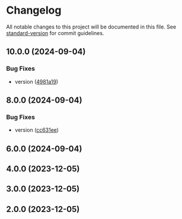 # Changelog

All notable changes to this project will be documented in this file. See [standard-version](https://github.com/conventional-changelog/standard-version) for commit guidelines.

## 10.0.0 (2024-09-04)


### Bug Fixes

* version ([4981a19](https://github.com/Sellbery-Inc/amazon-sp-api/commit/4981a193b80d1758f94ddaa84062511e736706a6))

## 8.0.0 (2024-09-04)


### Bug Fixes

* version ([cc631ee](https://github.com/Sellbery-Inc/amazon-sp-api/commit/cc631ee35fca4232fa560a8a48a33910a5fa1dff))

## 6.0.0 (2024-09-04)

## 4.0.0 (2023-12-05)

## 3.0.0 (2023-12-05)

## 2.0.0 (2023-12-05)
